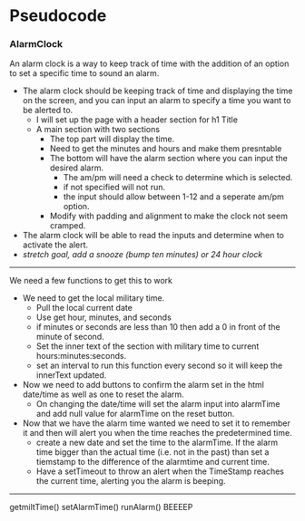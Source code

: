 # Pseudocode
### AlarmClock

An alarm clock is a way to keep track of time with the addition of an option to set a specific time to sound an alarm.
- The alarm clock should be keeping track of time and displaying the time on the screen, and you can input an alarm to specify a time you want to be alerted to.
    - I will set up the page with a header section for h1 Title
    - A main section with two sections
        - The top part will display the time.
        - Need to get the minutes and hours and make them presntable
        - The bottom will have the alarm section where you can input the desired alarm.
            - The am/pm will need a check to determine which is selected.
           - if not specified will not run.
            - the input should allow between 1-12 and a seperate am/pm option.
        - Modify with padding and alignment to make the clock not seem cramped. 
- The alarm clock will be able to read the inputs and determine when to activate the alert.
- *stretch goal, add a snooze (bump ten minutes) or 24 hour clock*
----
We need a few functions to get this to work
* We need to get the local military time.
    * Pull the local current date
    * Use get hour, minutes, and seconds
    * if minutes or seconds are less than 10 then add a 0 in front of the minute of second.
    * Set the inner text of the section with military time to current hours:minutes:seconds.
    * set an interval to run this function every second so it will keep the innerText updated.
*  Now we need to add buttons to confirm the alarm set in the html date/time as well as one to reset the alarm.
    * On changing the date/time will set the alarm input into alarmTime and add null value for alarmTime on the reset button.  
*  Now that we have the alarm time wanted we need to set it to remember it and then will alert you when the time reaches the predetermined time.
    *  create a new date and set the time to the alarmTime. If the alarm time bigger than the actual time (i.e. not in the past) than set a tiemstamp to the difference of the alarmtime and current time.
    *  Have a setTimeout to throw an alert when the TimeStamp reaches the current time, alerting you the alarm is beeping.
---

getmiltTime()
setAlarmTime()
runAlarm()
BEEEEP